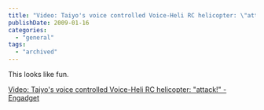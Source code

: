 ```yaml
---
title: "Video: Taiyo's voice controlled Voice-Heli RC helicopter: \"attack!\" - Engadget"
publishDate: 2009-01-16
categories: 
  - "general"
tags:
  - "archived"
---
```


This looks like fun.

[Video: Taiyo's voice controlled Voice-Heli RC helicopter: "attack!" - Engadget](https://www.engadget.com/2009/01/16/taiyos-voice-controlled-voice-heli-rc-helicopter-attack/)
